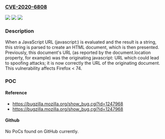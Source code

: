 ### [CVE-2020-6808](https://cve.mitre.org/cgi-bin/cvename.cgi?name=CVE-2020-6808)
![](https://img.shields.io/static/v1?label=Product&message=Firefox&color=blue)
![](https://img.shields.io/static/v1?label=Version&message=%3C%2074%20&color=brighgreen)
![](https://img.shields.io/static/v1?label=Vulnerability&message=URL%20Spoofing%20via%20javascript%3A%20URL&color=brighgreen)

### Description

When a JavaScript URL (javascript:) is evaluated and the result is a string, this string is parsed to create an HTML document, which is then presented. Previously, this document's URL (as reported by the document.location property, for example) was the originating javascript: URL which could lead to spoofing attacks; it is now correctly the URL of the originating document. This vulnerability affects Firefox < 74.

### POC

#### Reference
- https://bugzilla.mozilla.org/show_bug.cgi?id=1247968
- https://bugzilla.mozilla.org/show_bug.cgi?id=1247968

#### Github
No PoCs found on GitHub currently.

